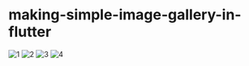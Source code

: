 # making-simple-image-gallery-in-flutter
![1](https://user-images.githubusercontent.com/95837116/148052047-9c6b0172-268a-4cfa-bea4-787872012beb.png)
![2](https://user-images.githubusercontent.com/95837116/148052058-63f02980-4674-4a92-9a8b-d00c225e22f8.png)
![3](https://user-images.githubusercontent.com/95837116/148052067-20b3a0f7-8603-4401-a6d1-31215b0d2c14.png)
![4](https://user-images.githubusercontent.com/95837116/148052105-4be6d579-1168-45f7-bb07-7453ddb0e5c3.png)
